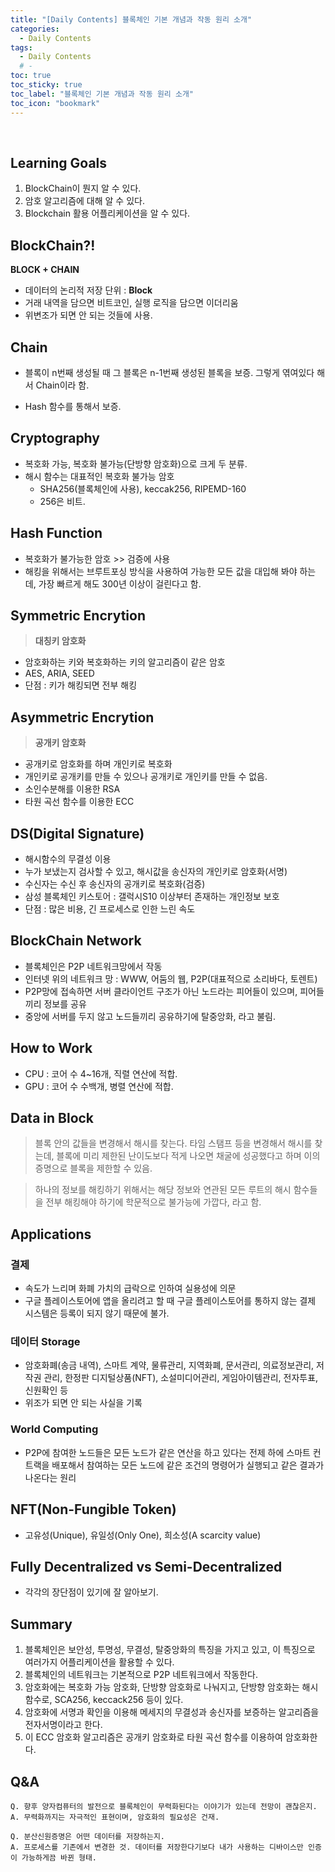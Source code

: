 ```yaml
---
title: "[Daily Contents] 블록체인 기본 개념과 작동 원리 소개"
categories:
  - Daily Contents
tags:
  - Daily Contents
  # -
toc: true
toc_sticky: true
toc_label: "블록체인 기본 개념과 작동 원리 소개"
toc_icon: "bookmark"
---
```


<br>

## Learning Goals

1. BlockChain이 뭔지 알 수 있다.
2. 암호 알고리즘에 대해 알 수 있다.
3. Blockchain 활용 어플리케이션을 알 수 있다.

## BlockChain?!

**BLOCK + CHAIN**

- 데이터의 논리적 저장 단위 : **Block**
- 거래 내역을 담으면 비트코인, 실행 로직을 담으면 이더리움
- 위변조가 되면 안 되는 것들에 사용.

## Chain

- 블록이 n번째 생성될 때 그 블록은 n-1번째 생성된 블록을 보증. 그렇게 엮여있다 해서 Chain이라 함.

- Hash 함수를 통해서 보증.

## Cryptography

- 복호화 가능, 복호화 불가능(단방향 암호화)으로 크게 두 분류.
- 해시 함수는 대표적인 복호화 불가능 암호
  - SHA256(블록체인에 사용), keccak256, RIPEMD-160
  - 256은 비트.

## Hash Function

- 복호화가 불가능한 암호 >> 검증에 사용
- 해킹을 위해서는 브루트포싱 방식을 사용하여 가능한 모든 값을 대입해 봐야 하는데, 가장 빠르게 해도 300년 이상이 걸린다고 함.

## Symmetric Encrytion

> **대칭키 암호화**

- 암호화하는 키와 복호화하는 키의 알고리즘이 같은 암호
- AES, ARIA, SEED
- 단점 : 키가 해킹되면 전부 해킹

## Asymmetric Encrytion

> **공개키 암호화**

- 공개키로 암호화를 하며 개인키로 복호화
- 개인키로 공개키를 만들 수 있으나 공개키로 개인키를 만들 수 없음.
- 소인수분해를 이용한 RSA
- 타원 곡선 함수를 이용한 ECC

## DS(Digital Signature)

- 해시함수의 무결성 이용
- 누가 보냈는지 검사할 수 있고, 해시값을 송신자의 개인키로 암호화(서명)
- 수신자는 수신 후 송신자의 공개키로 복호화(검증)
- 삼성 블록체인 키스토어 : 갤럭시S10 이상부터 존재하는 개인정보 보호
- 단점 : 많은 비용, 긴 프로세스로 인한 느린 속도

## BlockChain Network

- 블록체인은 P2P 네트워크망에서 작동
- 인터넷 위의 네트워크 망 : WWW, 어둠의 웹, P2P(대표적으로 소리바다, 토렌트)
- P2P망에 접속하면 서버 클라이언트 구조가 아닌 노드라는 피어들이 있으며, 피어들끼리 정보를 공유
- 중앙에 서버를 두지 않고 노드들끼리 공유하기에 탈중앙화, 라고 불림.

## How to Work

- CPU : 코어 수 4~16개, 직렬 연산에 적합.
- GPU : 코어 수 수백개, 병렬 연산에 적합.

## Data in Block

> 블록 안의 값들을 변경해서 해시를 찾는다. 타임 스탬프 등을 변경해서 해시를 찾는데, 블록에 미리 제한된 난이도보다 적게 나오면 채굴에 성공했다고 하며 이의 증명으로 블록을 제한할 수 있음.

> 하나의 정보를 해킹하기 위해서는 해당 정보와 연관된 모든 루트의 해시 함수들을 전부 해킹해야 하기에 학문적으로 불가능에 가깝다, 라고 함.

## Applications

### 결제

- 속도가 느리며 화폐 가치의 급락으로 인하여 실용성에 의문
- 구글 플레이스토어에 앱을 올리려고 할 때 구글 플레이스토어를 통하지 않는 결제 시스템은 등록이 되지 않기 때문에 불가.

### 데이터 Storage

- 암호화폐(송금 내역), 스마트 계약, 물류관리, 지역화폐, 문서관리, 의료정보관리, 저작권 관리, 한정판 디지털상품(NFT), 소설미디어관리, 게임아이템관리, 전자투표, 신원확인 등
- 위조가 되면 안 되는 사실을 기록

### World Computing

- P2P에 참여한 노드들은 모든 노드가 같은 연산을 하고 있다는 전제 하에 스마트 컨트랙을 배포해서 참여하는 모든 노드에 같은 조건의 명령어가 실행되고 같은 결과가 나온다는 원리

## NFT(Non-Fungible Token)

- 고유성(Unique), 유일성(Only One), 희소성(A scarcity value)

## Fully Decentralized vs Semi-Decentralized

- 각각의 장단점이 있기에 잘 알아보기.

## Summary

1. 블록체인은 보안성, 투명성, 무결성, 탈중앙화의 특징을 가지고 있고, 이 특징으로 여러가지 어플리케이션을 활용할 수 있다.
2. 블록체인의 네트워크는 기본적으로 P2P 네트워크에서 작동한다.
3. 암호화에는 복호화 가능 암호화, 단방향 암호화로 나눠지고, 단방향 암호화는 해시함수로, SCA256, keccack256 등이 있다.
4. 암호화에 서명과 확인을 이용해 메세지의 무결성과 송신자를 보증하는 알고리즘을 전자서명이라고 한다.
5. 이 ECC 암호화 알고리즘은 공개키 암호화로 타원 곡선 함수를 이용하여 암호화한다.

## Q&A

```
Q. 향후 양자컴퓨터의 발전으로 블록체인이 무력화된다는 이야기가 있는데 전망이 괜찮은지.
A. 무력화까지는 자극적인 표현이며, 암호화의 필요성은 건재.
```

```
Q. 분산신원증명은 어떤 데이터를 저장하는지.
A. 프로세스를 기존에서 변경한 것. 데이터를 저장한다기보다 내가 사용하는 디바이스만 인증이 가능하게끔 바뀐 형태.
```
